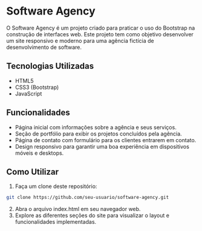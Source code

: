 # Software Agency

O Software Agency é um projeto criado para praticar o uso do Bootstrap na construção de interfaces web. Este projeto tem como objetivo desenvolver um site responsivo e moderno para uma agência fictícia de desenvolvimento de software.

## Tecnologias Utilizadas

- HTML5
- CSS3 (Bootstrap)
- JavaScript

## Funcionalidades

- Página inicial com informações sobre a agência e seus serviços.
- Seção de portfólio para exibir os projetos concluídos pela agência.
- Página de contato com formulário para os clientes entrarem em contato.
- Design responsivo para garantir uma boa experiência em dispositivos móveis e desktops.

## Como Utilizar

1. Faça um clone deste repositório:

```bash
git clone https://github.com/seu-usuario/software-agency.git

```

2. Abra o arquivo index.html em seu navegador web.
3. Explore as diferentes seções do site para visualizar o layout e funcionalidades implementadas.